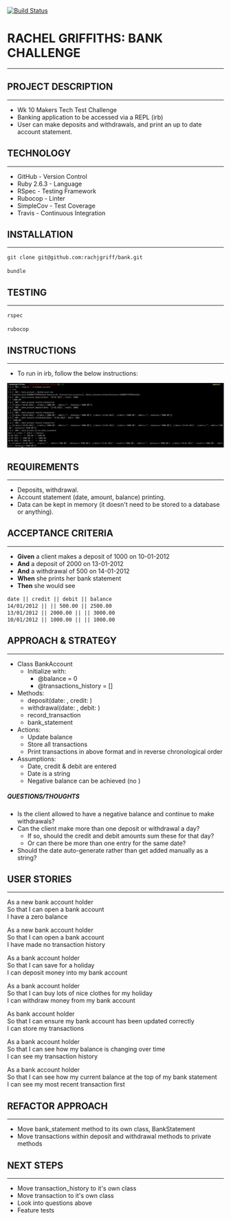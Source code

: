 [![Build Status](https://travis-ci.com/rachjgriff/bank.svg?branch=master)](https://travis-ci.com/rachjgriff/bank)

# RACHEL GRIFFITHS: BANK CHALLENGE
----------
## PROJECT DESCRIPTION
----------
* Wk 10 Makers Tech Test Challenge
* Banking application to be accessed via a REPL (irb)
* User can make deposits and withdrawals, and print an up to date account statement.

## TECHNOLOGY
---------
* GitHub - Version Control
* Ruby 2.6.3 - Language
* RSpec - Testing Framework
* Rubocop - Linter
* SimpleCov - Test Coverage
* Travis - Continuous Integration

## INSTALLATION
---------
```
git clone git@github.com:rachjgriff/bank.git

bundle
```

## TESTING
---------
```
rspec

rubocop
```

## INSTRUCTIONS
---------
* To run in irb, follow the below instructions:

![bank_irb_example](images/bank_irb_example_update.png)

## REQUIREMENTS
---------
* Deposits, withdrawal.
* Account statement (date, amount, balance) printing.
* Data can be kept in memory (it doesn't need to be stored to a database or anything).

## ACCEPTANCE CRITERIA
---------
* **Given** a client makes a deposit of 1000 on 10-01-2012
* **And** a deposit of 2000 on 13-01-2012
* **And** a withdrawal of 500 on 14-01-2012
* **When** she prints her bank statement
* **Then** she would see

```
date || credit || debit || balance
14/01/2012 || || 500.00 || 2500.00
13/01/2012 || 2000.00 || || 3000.00
10/01/2012 || 1000.00 || || 1000.00
```

## APPROACH & STRATEGY
---------
* Class BankAccount
  * Initialize with:
    * @balance = 0
    * @transactions_history = []
* Methods:
  * deposit(date: , credit: )
  * withdrawal(date: , debit: )
  * record_transaction
  * bank_statement
* Actions:
  * Update balance
  * Store all transactions
  * Print transactions in above format and in reverse chronological order
* Assumptions:
  * Date, credit & debit are entered
  * Date is a string
  * Negative balance can be achieved (no )

##### QUESTIONS/THOUGHTS
* Is the client allowed to have a negative balance and continue to make withdrawals?
* Can the client make more than one deposit or withdrawal a day?
  * If so, should the credit and debit amounts sum these for that day?
  * Or can there be more than one entry for the same date?
* Should the date auto-generate rather than get added manually as a string?

## USER STORIES
---------

As a new bank account holder  
So that I can open a bank account  
I have a zero balance

As a new bank account holder  
So that I can open a bank account  
I have made no transaction history

As a bank account holder    
So that I can save for a holiday  
I can deposit money into my bank account

As a bank account holder  
So that I can buy lots of nice clothes for my holiday  
I can withdraw money from my bank account

As bank account holder  
So that I can ensure my bank account has been updated correctly  
I can store my transactions

As a bank account holder  
So that I can see how my balance is changing over time  
I can see my transaction history

As a bank account holder  
So that I can see how my current balance at the top of my bank statement  
I can see my most recent transaction first

## REFACTOR APPROACH
--------
* Move bank_statement method to its own class, BankStatement
* Move transactions within deposit and withdrawal methods to private methods

## NEXT STEPS
--------
* Move transaction_history to it's own class
* Move transaction to it's own class
* Look into questions above
* Feature tests
